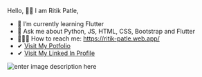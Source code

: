 Hello, 🙏🏻
       I am Ritik Patle,
- 📘 I’m currently learning Flutter
- 💬 Ask me about Python, JS, HTML, CSS, Bootstrap and Flutter
- 🏄🏻‍♂️ How to reach me: https://ritik-patle.web.app/
- ✔ [Visit My Potfolio](https://ritik-patle.web.app/)
- ✔ [Visit My Linked In Profile](https://www.linkedin.com/in/ritik-patle-96566a1ab/)

![enter image description here](https://github-readme-stats.vercel.app/api?username=RitikPatle&&show_icons=true&title_color=ffffff&icon_color=ffffff&text_color=4e9eff&bg_color=000018)
